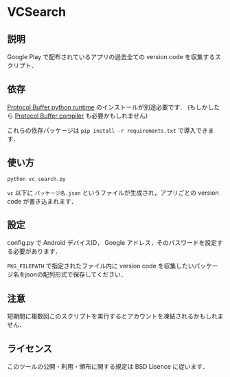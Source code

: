 # VCSearch

## 説明

Google Play で配布されているアプリの過去全ての version code を収集するスクリプト．


## 依存

[Protocol Buffer python runtime](https://github.com/google/protobuf/tree/master/python) のインストールが別途必要です．
(もしかしたら [Protocol Buffer compiler](https://github.com/google/protobuf) も必要かもしれません)

これらの依存パッケージは `pip install -r requirements.txt` で導入できます．


## 使い方

`python vc_search.py`

`vc` 以下に `パッケージ名.json` というファイルが生成され，アプリごとの version code が書き込まれます．


## 設定
config.py で Android デバイスID， Google アドレス，そのパスワードを設定する必要があります．

`PKG_FILEPATH` で指定されたファイル内に version code を収集したいパッケージ名をjsonの配列形式で保存してください．


## 注意

短期間に複数回このスクリプトを実行するとアカウントを凍結されるかもしれません．


## ライセンス

このツールの公開・利用・頒布に関する規定は BSD Lisence に従います．
